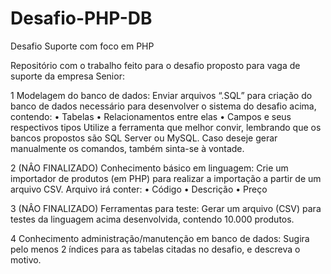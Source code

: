# Desafio-PHP-DB
Desafio Suporte com foco em PHP

Repositório com o trabalho feito para o desafio proposto para vaga de suporte da empresa Senior:

1 Modelagem do banco de dados: Enviar arquivos “.SQL” para criação do banco de dados
necessário para desenvolver o sistema do desafio acima, contendo:
  • Tabelas
  • Relacionamentos entre elas
  • Campos e seus respectivos tipos
Utilize a ferramenta que melhor convir, lembrando que os bancos propostos são SQL Server ou
MySQL. Caso deseje gerar manualmente os comandos, também sinta-se à vontade.

2 (NÂO FINALIZADO) Conhecimento básico em linguagem: Crie um importador de produtos (em PHP) para
realizar a importação a partir de um arquivo CSV. Arquivo irá conter:
  • Código
  • Descrição
  • Preço

3 (NÂO FINALIZADO) Ferramentas para teste: Gerar um arquivo (CSV) para testes da linguagem acima
desenvolvida, contendo 10.000 produtos.

4 Conhecimento administração/manutenção em banco de dados: Sugira pelo menos 2
índices para as tabelas citadas no desafio, e descreva o motivo.
